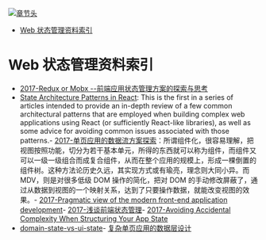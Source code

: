 [![章节头](https://parg.co/UGo)](https://parg.co/b4z) 
 - [Web 状态管理资料索引](#web-%E7%8A%B6%E6%80%81%E7%AE%A1%E7%90%86%E8%B5%84%E6%96%99%E7%B4%A2%E5%BC%95) 


		
		
		
		
	
	
# Web 状态管理资料索引


- [2017-Redux or Mobx --前端应用状态管理方案的探索与思考](http://www.jianshu.com/p/a52e896f8c8f)
- [State Architecture Patterns in React](https://parg.co/b4J): This is the first in a series of articles intended to provide an in-depth review of a few common architectural patterns that are employed when building complex web applications using React (or sufficiently React-like libraries), as well as some advice for avoiding common issues associated with those patterns.- [2017-单页应用的数据流方案探索](https://parg.co/bfN)：所谓组件化，很容易理解，把视图按照功能，切分为若干基本单元，所得的东西就可以称为组件，而组件又可以一级一级组合而成复合组件，从而在整个应用的规模上，形成一棵倒置的组件树。这种方法论历史久远，其实现方式或有瑜亮，理念则大同小异。而 MDV，则是对很多低级 DOM 操作的简化，把对 DOM 的手动修改屏蔽了，通过从数据到视图的一个映射关系，达到了只要操作数据，就能改变视图的效果。- [2017-Pragmatic view of the modern front-end application development](http://dimafeng.com/2017/04/23/modern-frontend/)- [2017-浅谈前端状态管理](https://zhuanlan.zhihu.com/p/25800767)- [2017-Avoiding Accidental Complexity When Structuring Your App State](https://hackernoon.com/avoiding-accidental-complexity-when-structuring-your-app-state-6e6d22ad5e2a#.yvtvjg44j)
 - [domain-state-vs-ui-state](https://medium.com/front-end-developers/domain-state-vs-ui-state-768c1271a41d#.39j4vok6z)- [复杂单页应用的数据层设计](https://zhuanlan.zhihu.com/p/24677176)
